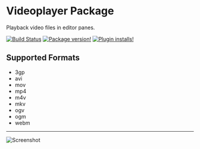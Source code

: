 
# Videoplayer Package

Playback video files in editor panes.

[![Build Status](https://travis-ci.org/tong/atom-videoplayer.svg?branch=master)](https://travis-ci.org/tong/atom-videoplayer) [![Package version!](https://img.shields.io/apm/v/videoplayer.svg?style=flat-square)](https://atom.io/packages/videoplayer) [![Plugin installs!](https://img.shields.io/apm/dm/videoplayer.svg?style=flat-square)](https://atom.io/packages/videoplayer)


## Supported Formats
* 3gp
* avi
* mov
* mp4
* m4v
* mkv
* ogv
* ogm
* webm

---

![Screenshot](https://raw.githubusercontent.com/tong/atom-videoplayer/master/screenshot.png)

